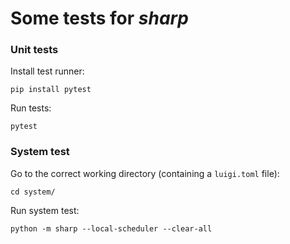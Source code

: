 # Some tests for _sharp_

### Unit tests
Install test runner:
```
pip install pytest
```

Run tests:
```
pytest
```


### System test

Go to the correct working directory (containing a `luigi.toml` file):
```
cd system/
```

Run system test:
```
python -m sharp --local-scheduler --clear-all
```
